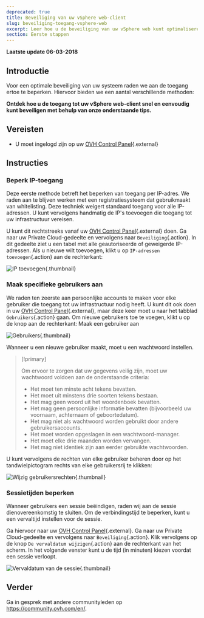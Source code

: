 ```yaml
---
deprecated: true
title: Beveiliging van uw vSphere web-client
slug: beveiliging-toegang-vsphere-web
excerpt: Leer hoe u de beveiliging van uw vSphere web kunt optimaliseren
section: Eerste stappen
---
```


**Laatste update 06-03-2018**

## Introductie

Voor een optimale beveiliging van uw systeem raden we aan de toegang ertoe te beperken. Hiervoor bieden we een aantal verschillende methoden:

**Ontdek hoe u de toegang tot uw vSphere web-client snel en eenvoudig kunt beveiligen met behulp van onze onderstaande tips.**

## Vereisten

- U moet ingelogd zijn op uw [OVH Control Panel](https://www.ovh.com/auth/?action=gotomanager&from=https://www.ovh.nl/&ovhSubsidiary=nl){.external}

## Instructies

### Beperk IP-toegang

Deze eerste methode betreft het beperken van toegang per IP-adres. We raden aan te blijven werken met een registratiesysteem dat gebruikmaakt van whitelisting. Deze techniek weigert standaard toegang voor alle IP-adressen. U kunt vervolgens handmatig de IP's toevoegen die toegang tot uw infrastructuur vereisen.

U kunt dit rechtstreeks vanaf uw [OVH Control Panel](https://www.ovh.com/auth/?action=gotomanager&from=https://www.ovh.nl/&ovhSubsidiary=nl){.external} doen. Ga naar uw Private Cloud-gedeelte en vervolgens naar  `Beveiliging`{.action}. In dit gedeelte ziet u een tabel met alle geautoriseerde of geweigerde IP-adressen. Als u nieuwe wilt toevoegen, klikt u op `IP-adressen toevoegen`{.action} aan de rechterkant:

![IP toevoegen](images/adding_ip.png){.thumbnail}


### Maak specifieke gebruikers aan

We raden ten zeerste aan persoonlijke accounts te maken voor elke gebruiker die toegang tot uw infrastructuur nodig heeft. U kunt dit ook doen in uw [OVH Control Panel](https://www.ovh.com/auth/?action=gotomanager&from=https://www.ovh.nl/&ovhSubsidiary=nl){.external}, maar deze keer moet u naar het tabblad `Gebruikers`{.action} gaan. Om nieuwe gebruikers toe te voegen, klikt u op de knop aan de rechterkant: Maak een gebruiker aan

![Gebruikers](images/users.png){.thumbnail}


Wanneer u een nieuwe gebruiker maakt, moet u een wachtwoord instellen.

> [!primary]
>
> Om ervoor te zorgen dat uw gegevens veilig zijn, moet uw wachtwoord voldoen aan de onderstaande criteria:
>
> - Het moet ten minste acht tekens bevatten.
> - Het moet uit minstens drie soorten tekens bestaan.
> - Het mag geen woord uit het woordenboek bevatten.
> - Het mag geen persoonlijke informatie bevatten (bijvoorbeeld uw voornaam, achternaam of geboortedatum).
> - Het mag niet als wachtwoord worden gebruikt door andere gebruikersaccounts.
> - Het moet worden opgeslagen in een wachtwoord-manager.
> - Het moet elke drie maanden worden vervangen.
> - Het mag niet identiek zijn aan eerder gebruikte wachtwoorden.
>

U kunt vervolgens de rechten van elke gebruiker beheren door op het tandwielpictogram rechts van elke gebruikersrij te klikken:

![Wijzig gebruikersrechten](images/users_edit.png){.thumbnail}

### Sessietijden beperken

Wanneer gebruikers een sessie beëindigen, raden wij aan de sessie dienovereenkomstig te sluiten. Om de verbindingstijd te beperken, kunt u een vervaltijd instellen voor de sessie.

Ga hiervoor naar uw [OVH Control Panel](https://www.ovh.com/auth/?action=gotomanager&from=https://www.ovh.nl/&ovhSubsidiary=nl){.external}. Ga naar uw Private Cloud-gedeelte en vervolgens naar  `Beveiliging`{.action}. Klik vervolgens op de knop `De vervaldatum wijzigen`{.action} aan de rechterkant van het scherm. In het volgende venster kunt u de tijd (in minuten) kiezen voordat een sessie verloopt.

![Vervaldatum van de sessie](images/expiration.png){.thumbnail}

## Verder

Ga in gesprek met andere communityleden op <https://community.ovh.com/en/>.